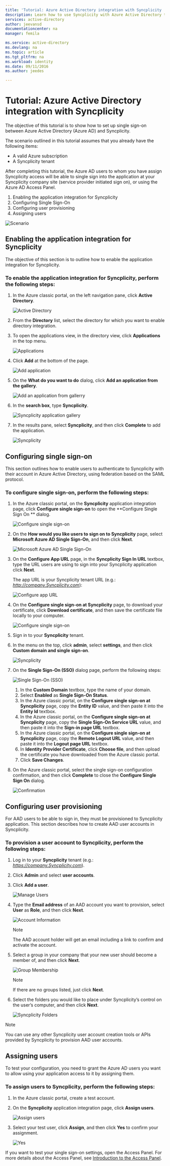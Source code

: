 ```yaml
---
title: 'Tutorial: Azure Active Directory integration with Syncplicity | Microsoft Azure'
description: Learn how to use Syncplicity with Azure Active Directory to enable single sign-on, automated provisioning, and more!
services: active-directory
author: jeevansd
documentationcenter: na
manager: femila

ms.service: active-directory
ms.devlang: na
ms.topic: article
ms.tgt_pltfrm: na
ms.workload: identity
ms.date: 09/11/2016
ms.author: jeedes

---
```

# Tutorial: Azure Active Directory integration with Syncplicity
The objective of this tutorial is to show how to set up single sign-on between Azure Active Directory (Azure AD) and Syncplicity.

The scenario outlined in this tutorial assumes that you already have the following items:

* A valid Azure subscription
* A Syncplicity tenant

After completing this tutorial, the Azure AD users to whom you have assign Syncplicity access will be able to single sign into the application at your Syncplicity company site (service provider initiated sign on), or using the Azure AD Access Panel.

1. Enabling the application integration for Syncplicity
2. Configuring Single Sign-On
3. Configuring user provisioning
4. Assigning users

![Scenario](./media/active-directory-saas-syncplicity-tutorial/IC769524.png "Scenario")

## Enabling the application integration for Syncplicity
The objective of this section is to outline how to enable the application integration for Syncplicity.

### To enable the application integration for Syncplicity, perform the following steps:
1. In the Azure classic portal, on the left navigation pane, click **Active Directory**.
   
   ![Active Directory](./media/active-directory-saas-syncplicity-tutorial/IC700993.png "Active Directory")
2. From the **Directory** list, select the directory for which you want to enable directory integration.
3. To open the applications view, in the directory view, click **Applications** in the top menu.
   
   ![Applications](./media/active-directory-saas-syncplicity-tutorial/IC700994.png "Applications")
4. Click **Add** at the bottom of the page.
   
   ![Add application](./media/active-directory-saas-syncplicity-tutorial/IC749321.png "Add application")
5. On the **What do you want to do** dialog, click **Add an application from the gallery**.
   
   ![Add an application from gallerry](./media/active-directory-saas-syncplicity-tutorial/IC749322.png "Add an application from gallerry")
6. In the **search box**, type **Syncplicity**.
   
   ![Syncplicity application gallery](./media/active-directory-saas-syncplicity-tutorial/IC769532.png "Syncplicity application gallery")
7. In the results pane, select **Syncplicity**, and then click **Complete** to add the application.
   
   ![Syncplicity](./media/active-directory-saas-syncplicity-tutorial/IC769533.png "Syncplicity")

## Configuring single sign-on
This section outlines how to enable users to authenticate to Syncplicity with their account in Azure Active Directory, using federation based on the SAML protocol.

### To configure single sign-on, perform the following steps:
1. In the Azure classic portal, on the **Syncplicity** application integration page, click **Configure single sign-on** to open the **Configure Single Sign On ** dialog.
   
   ![Configure single sign-on](./media/active-directory-saas-syncplicity-tutorial/IC769534.png "Configure single sign-on")
2. On the **How would you like users to sign on to Syncplicity** page, select **Microsoft Azure AD Single Sign-On**, and then click **Next**.
   
   ![Microsoft Azure AD Single Sign-On](./media/active-directory-saas-syncplicity-tutorial/IC769535.png "Microsoft Azure AD Single Sign-On")
3. On the **Configure App URL** page, in the **Syncplicity Sign In URL** textbox, type the URL users are using to sign into your Syncplicity application click **Next**. 
   
   The app URL is your Syncplicity tenant URL (e.g.: *http://company.Syncplicity.com*):
   
   ![Configure app URL](./media/active-directory-saas-syncplicity-tutorial/IC769536.png "Configure app URL")
4. On the **Configure single sign-on at Syncplicity** page, to download your certificate, click **Download certificate**, and then save the certificate file locally to your computer.
   
   ![Configure single sign-on](./media/active-directory-saas-syncplicity-tutorial/IC769543.png "Configure single sign-on")
5. Sign in to your **Syncplicity** tenant.
6. In the menu on the top, click **admin**, select **settings**, and then click **Custom domain and single sign-on**.
   
   ![Syncplicity](./media/active-directory-saas-syncplicity-tutorial/IC769545.png "Syncplicity")
7. On the **Single Sign-On (SSO)** dialog page, perform the following steps:
   
   ![Single Sign-On \(SSO\)](./media/active-directory-saas-syncplicity-tutorial/IC769550.png "Single Sign-On \\\(SSO\\\)")
   
   1. In the **Custom Domain** textbox, type the name of your domain.
   2. Select **Enabled** as **Single Sign-On Status**.
   3. In the Azure classic portal, on the **Configure single sign-on at Syncplicity** page, copy the **Entity ID** value, and then paste it into the **Entity Id** textbox.
   4. In the Azure classic portal, on the **Configure single sign-on at Syncplicity** page, copy the **Single Sign-On Service URL** value, and then paste it into the **Sign-in page URL** textbox.
   5. In the Azure classic portal, on the **Configure single sign-on at Syncplicity** page, copy the **Remote Logout URL** value, and then paste it into the **Logout page URL** textbox.
   6. In **Identity Provider Certificate**, click **Choose file**, and then upload the certificate you have downloaded from the Azure classic portal.
   7. Click **Save Changes**.
8. On the Azure classic portal, select the single sign-on configuration confirmation, and then click **Complete** to close the **Configure Single Sign On** dialog.
   
   ![Confirmation](./media/active-directory-saas-syncplicity-tutorial/IC769554.png "Confirmation")

## Configuring user provisioning
For AAD users to be able to sign in, they must be provisioned to Syncplicity application. This section describes how to create AAD user accounts in Syncplicity.

### To provision a user account to Syncplicity, perform the following steps:
1. Log in to your **Syncplicity** tenant (e.g.: *https://company.Syncplicity.com*).
2. Click **Admin** and select **user accounts**.
3. Click **Add a user**.
   
   ![Manage Users](./media/active-directory-saas-syncplicity-tutorial/IC769764.png "Manage Users")
4. Type the **Email address** of an AAD account you want to provision, select **User** as **Role**, and then click **Next**.
   
   ![Account Information](./media/active-directory-saas-syncplicity-tutorial/IC769765.png "Account Information")
   
   > [!NOTE]
   > The AAD account holder will get an email including a link to confirm and activate the account.
   > 
   > 
5. Select a group in your company that your new user should become a member of, and then click **Next**.
   
   ![Group Membership](./media/active-directory-saas-syncplicity-tutorial/IC769772.png "Group Membership")
   
   > [!NOTE]
   > If there are no groups listed, just click **Next**.
   > 
   > 
6. Select the folders you would like to place under Syncplicity’s control on the user’s computer, and then click **Next**.
   
   ![Syncplicity Folders](./media/active-directory-saas-syncplicity-tutorial/IC769773.png "Syncplicity Folders")

> [!NOTE]
> You can use any other Syncplicity user account creation tools or APIs provided by Syncplicity to provision AAD user accounts.
> 
> 

## Assigning users
To test your configuration, you need to grant the Azure AD users you want to allow using your application access to it by assigning them.

### To assign users to Syncplicity, perform the following steps:
1. In the Azure classic portal, create a test account.
2. On the **Syncplicity** application integration page, click **Assign users**.
   
   ![Assign users](./media/active-directory-saas-syncplicity-tutorial/IC769557.png "Assign users")
3. Select your test user, click **Assign**, and then click **Yes** to confirm your assignment.
   
   ![Yes](./media/active-directory-saas-syncplicity-tutorial/IC767830.png "Yes")

If you want to test your single sign-on settings, open the Access Panel. For more details about the Access Panel, see [Introduction to the Access Panel](active-directory-saas-access-panel-introduction.md).


